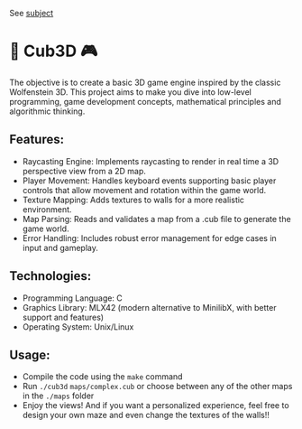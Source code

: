 See [subject](https://github.com/cariestevez/cub3D/blob/main/cub3d.en.subject.pdf)

# 🎲 Cub3D 🎮

The objective is to create a basic 3D game engine inspired by the classic Wolfenstein 3D.
This project aims to make you dive into low-level programming, game development concepts, mathematical principles and algorithmic thinking.

## Features:
- Raycasting Engine: Implements raycasting to render in real time a 3D perspective view from a 2D map.
- Player Movement:  Handles keyboard events supporting basic player controls that allow movement and rotation within the game world.
- Texture Mapping: Adds textures to walls for a more realistic environment.
- Map Parsing: Reads and validates a map from a .cub file to generate the game world.
- Error Handling: Includes robust error management for edge cases in input and gameplay.

## Technologies:
- Programming Language: C
- Graphics Library: MLX42 (modern alternative to MinilibX, with better support and features)
- Operating System: Unix/Linux

## Usage:
* Compile the code using the `make` command
* Run `./cub3d` `maps/complex.cub` or choose between any of the other maps in the `./maps` folder
* Enjoy the views! And if you want a personalized experience, feel free to design your own maze and even change the textures of the walls!!
